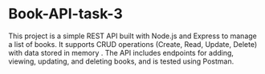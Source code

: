 # Book-API-task-3
This project is a simple REST API built with Node.js and Express to manage a list of books. It supports CRUD operations (Create, Read, Update, Delete) with data stored in memory . The API includes endpoints for adding, viewing, updating, and deleting books, and is tested using Postman.
